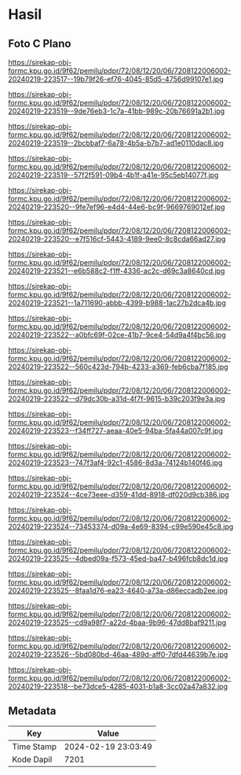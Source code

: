 # Hasil

## Foto C Plano

https://sirekap-obj-formc.kpu.go.id/9f62/pemilu/pdpr/72/08/12/20/06/7208122006002-20240219-223517--19b79f26-ef76-4045-85d5-4756d99107e1.jpg

https://sirekap-obj-formc.kpu.go.id/9f62/pemilu/pdpr/72/08/12/20/06/7208122006002-20240219-223519--9de76eb3-1c7a-41bb-989c-20b76691a2b1.jpg

https://sirekap-obj-formc.kpu.go.id/9f62/pemilu/pdpr/72/08/12/20/06/7208122006002-20240219-223519--2bcbbaf7-6a78-4b5a-b7b7-ad1e0110dac8.jpg

https://sirekap-obj-formc.kpu.go.id/9f62/pemilu/pdpr/72/08/12/20/06/7208122006002-20240219-223519--57f2f591-09b4-4b1f-a41e-95c5eb14077f.jpg

https://sirekap-obj-formc.kpu.go.id/9f62/pemilu/pdpr/72/08/12/20/06/7208122006002-20240219-223520--9fe7ef96-e4d4-44e6-bc9f-9669769012ef.jpg

https://sirekap-obj-formc.kpu.go.id/9f62/pemilu/pdpr/72/08/12/20/06/7208122006002-20240219-223520--e7f516cf-5443-4189-9ee0-8c8cda66ad27.jpg

https://sirekap-obj-formc.kpu.go.id/9f62/pemilu/pdpr/72/08/12/20/06/7208122006002-20240219-223521--e6b588c2-f1ff-4336-ac2c-d69c3a8640cd.jpg

https://sirekap-obj-formc.kpu.go.id/9f62/pemilu/pdpr/72/08/12/20/06/7208122006002-20240219-223521--1a711690-abbb-4399-b988-1ac27b2dca4b.jpg

https://sirekap-obj-formc.kpu.go.id/9f62/pemilu/pdpr/72/08/12/20/06/7208122006002-20240219-223522--a0bfc69f-02ce-41b7-9ce4-54d9a4f4bc56.jpg

https://sirekap-obj-formc.kpu.go.id/9f62/pemilu/pdpr/72/08/12/20/06/7208122006002-20240219-223522--560c423d-794b-4233-a369-feb6cba7f185.jpg

https://sirekap-obj-formc.kpu.go.id/9f62/pemilu/pdpr/72/08/12/20/06/7208122006002-20240219-223522--d79dc30b-a31d-4f7f-9615-b39c203f9e3a.jpg

https://sirekap-obj-formc.kpu.go.id/9f62/pemilu/pdpr/72/08/12/20/06/7208122006002-20240219-223523--f34ff727-aeaa-40e5-94ba-5fa44a007c9f.jpg

https://sirekap-obj-formc.kpu.go.id/9f62/pemilu/pdpr/72/08/12/20/06/7208122006002-20240219-223523--747f3af4-92c1-4586-8d3a-74124b140f46.jpg

https://sirekap-obj-formc.kpu.go.id/9f62/pemilu/pdpr/72/08/12/20/06/7208122006002-20240219-223524--4ce73eee-d359-41dd-8918-df020d9cb386.jpg

https://sirekap-obj-formc.kpu.go.id/9f62/pemilu/pdpr/72/08/12/20/06/7208122006002-20240219-223524--73453374-d09a-4e69-8394-c99e590e45c8.jpg

https://sirekap-obj-formc.kpu.go.id/9f62/pemilu/pdpr/72/08/12/20/06/7208122006002-20240219-223525--4dbed09a-f573-45ed-ba47-b496fcb8dc1d.jpg

https://sirekap-obj-formc.kpu.go.id/9f62/pemilu/pdpr/72/08/12/20/06/7208122006002-20240219-223525--8faa1d76-ea23-4640-a73a-d86eccadb2ee.jpg

https://sirekap-obj-formc.kpu.go.id/9f62/pemilu/pdpr/72/08/12/20/06/7208122006002-20240219-223525--cd9a98f7-a22d-4baa-9b96-47dd8baf9211.jpg

https://sirekap-obj-formc.kpu.go.id/9f62/pemilu/pdpr/72/08/12/20/06/7208122006002-20240219-223526--5bd080bd-46aa-489d-aff0-7dfd44639b7e.jpg

https://sirekap-obj-formc.kpu.go.id/9f62/pemilu/pdpr/72/08/12/20/06/7208122006002-20240219-223518--be73dce5-4285-4031-b1a8-3cc02a47a832.jpg


## Metadata

| Key        | Value               |
| ---------- | ------------------- |
| Time Stamp | 2024-02-19 23:03:49 |
| Kode Dapil | 7201                |



